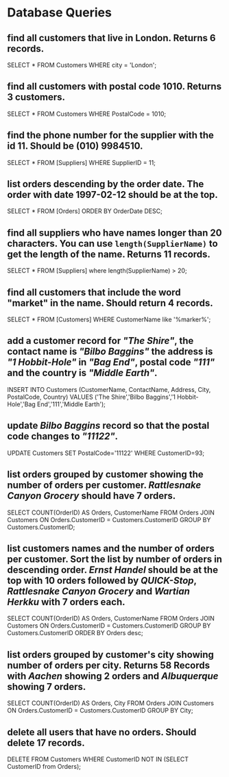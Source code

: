 # Database Queries

## find all customers that live in London. Returns 6 records.
SELECT * FROM Customers WHERE city = 'London';

## find all customers with postal code 1010. Returns 3 customers.
SELECT * FROM Customers WHERE PostalCode = 1010;

## find the phone number for the supplier with the id 11. Should be (010) 9984510.
SELECT * FROM [Suppliers] WHERE SupplierID = 11;

## list orders descending by the order date. The order with date 1997-02-12 should be at the top.
SELECT * FROM [Orders] ORDER BY OrderDate DESC;

## find all suppliers who have names longer than 20 characters. You can use `length(SupplierName)` to get the length of the name. Returns 11 records.
SELECT * FROM [Suppliers] where length(SupplierName) > 20;

## find all customers that include the word "market" in the name. Should return 4 records.
SELECT * FROM [Customers] WHERE CustomerName like '%marker%';

## add a customer record for _"The Shire"_, the contact name is _"Bilbo Baggins"_ the address is _"1 Hobbit-Hole"_ in _"Bag End"_, postal code _"111"_ and the country is _"Middle Earth"_.
INSERT INTO Customers (CustomerName, ContactName, Address, City, PostalCode, Country) VALUES ('The Shire','Bilbo Baggins','1 Hobbit-Hole','Bag End','111','Middle Earth');

## update _Bilbo Baggins_ record so that the postal code changes to _"11122"_.
UPDATE Customers SET PostalCode='11122' WHERE CustomerID=93;

## list orders grouped by customer showing the number of orders per customer. _Rattlesnake Canyon Grocery_ should have 7 orders.
SELECT COUNT(OrderID) AS Orders, CustomerName FROM Orders JOIN Customers ON Orders.CustomerID = Customers.CustomerID GROUP BY Customers.CustomerID;


## list customers names and the number of orders per customer. Sort the list by number of orders in descending order. _Ernst Handel_ should be at the top with 10 orders followed by _QUICK-Stop_, _Rattlesnake Canyon Grocery_ and _Wartian Herkku_ with 7 orders each.
SELECT COUNT(OrderID) AS Orders, CustomerName FROM Orders JOIN Customers ON Orders.CustomerID = Customers.CustomerID GROUP BY Customers.CustomerID ORDER BY Orders desc;

## list orders grouped by customer's city showing number of orders per city. Returns 58 Records with _Aachen_ showing 2 orders and _Albuquerque_ showing 7 orders.
SELECT COUNT(OrderID) AS Orders, City FROM Orders JOIN Customers ON Orders.CustomerID = Customers.CustomerID GROUP BY City;

## delete all users that have no orders. Should delete 17 records.
DELETE FROM Customers WHERE CustomerID NOT IN (SELECT CustomerID from Orders);